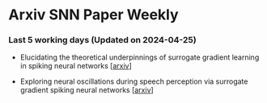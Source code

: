 # Arxiv SNN Paper Weekly


 ### **Last 5 working days (Updated on 2024-04-25)** 


- Elucidating the theoretical underpinnings of surrogate gradient learning in spiking neural networks [[arxiv](https://arxiv.org/abs/2404.14964)]

- Exploring neural oscillations during speech perception via surrogate gradient spiking neural networks [[arxiv](https://arxiv.org/abs/2404.14024)]

